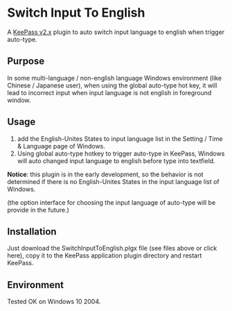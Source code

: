 # Switch Input To English
A [KeePass v2.x](https://keepass.info/) plugin to auto switch input language to english when trigger auto-type.

## Purpose
In some multi-language / non-english language Windows environment (like Chinese / Japanese user), when using the global auto-type hot key, it will lead to incorrect input when input language is not english in foreground window.

## Usage
1. add the English-Unites States to input language list in the Setting / Time & Language page of Windows.
2. Using global auto-type hotkey to trigger auto-type in KeePass, Windows will auto changed input language to english before type into textfield.

<b>Notice</b>: this plugin is in the early development, so the behavior is not determined if there is no English-Unites States in the input language list of Windows.

(the option interface for choosing the input language of auto-type will be provide in the future.)

## Installation

Just download the SwitchInputToEnglish.plgx file (see files above or click here), copy it to the KeePass application plugin directory and restart KeePass.

## Environment
Tested OK on Windows 10 2004.
